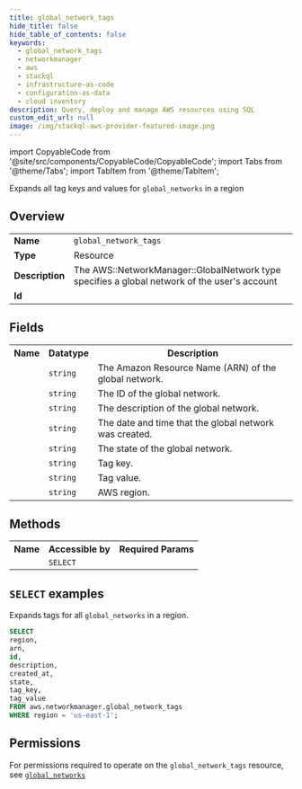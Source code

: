 ```yaml
---
title: global_network_tags
hide_title: false
hide_table_of_contents: false
keywords:
  - global_network_tags
  - networkmanager
  - aws
  - stackql
  - infrastructure-as-code
  - configuration-as-data
  - cloud inventory
description: Query, deploy and manage AWS resources using SQL
custom_edit_url: null
image: /img/stackql-aws-provider-featured-image.png
---
```


import CopyableCode from '@site/src/components/CopyableCode/CopyableCode';
import Tabs from '@theme/Tabs';
import TabItem from '@theme/TabItem';

Expands all tag keys and values for <code>global_networks</code> in a region

## Overview
<table>
<tbody>
<tr><td><b>Name</b></td><td><code>global_network_tags</code></td></tr>
<tr><td><b>Type</b></td><td>Resource</td></tr>
<tr><td><b>Description</b></td><td>The AWS::NetworkManager::GlobalNetwork type specifies a global network of the user's account</td></tr>
<tr><td><b>Id</b></td><td><CopyableCode code="aws.networkmanager.global_network_tags" /></td></tr>
</tbody>
</table>

## Fields
<table>
<tbody>
<tr><th>Name</th><th>Datatype</th><th>Description</th></tr><tr><td><CopyableCode code="arn" /></td><td><code>string</code></td><td>The Amazon Resource Name (ARN) of the global network.</td></tr>
<tr><td><CopyableCode code="id" /></td><td><code>string</code></td><td>The ID of the global network.</td></tr>
<tr><td><CopyableCode code="description" /></td><td><code>string</code></td><td>The description of the global network.</td></tr>
<tr><td><CopyableCode code="created_at" /></td><td><code>string</code></td><td>The date and time that the global network was created.</td></tr>
<tr><td><CopyableCode code="state" /></td><td><code>string</code></td><td>The state of the global network.</td></tr>
<tr><td><CopyableCode code="tag_key" /></td><td><code>string</code></td><td>Tag key.</td></tr>
<tr><td><CopyableCode code="tag_value" /></td><td><code>string</code></td><td>Tag value.</td></tr>
<tr><td><CopyableCode code="region" /></td><td><code>string</code></td><td>AWS region.</td></tr>
</tbody>
</table>

## Methods

<table>
<tbody>
  <tr>
    <th>Name</th>
    <th>Accessible by</th>
    <th>Required Params</th>
  </tr>
  <tr>
    <td><CopyableCode code="list_resources" /></td>
    <td><code>SELECT</code></td>
    <td><CopyableCode code="region" /></td>
  </tr>
</tbody>
</table>

## `SELECT` examples
Expands tags for all <code>global_networks</code> in a region.
```sql
SELECT
region,
arn,
id,
description,
created_at,
state,
tag_key,
tag_value
FROM aws.networkmanager.global_network_tags
WHERE region = 'us-east-1';
```


## Permissions

For permissions required to operate on the <code>global_network_tags</code> resource, see <a href="/services/networkmanager/global_networks/#permissions"><code>global_networks</code></a>

